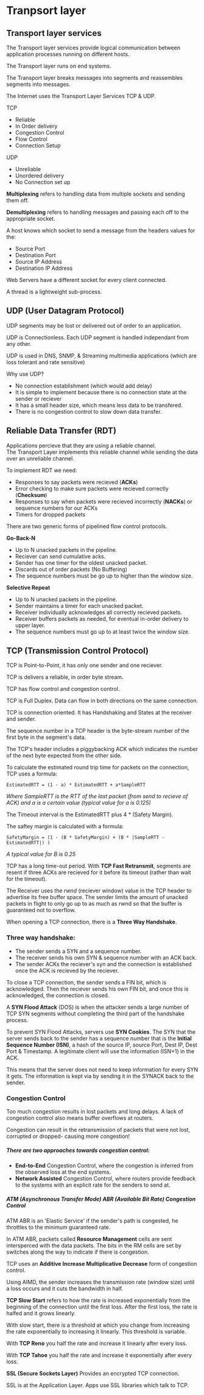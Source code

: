 # Tranpsort layer

## Transport layer services
The Transport layer services provide logical communication between application processes running on different hosts.

The Transport layer runs on end systems.

The Transport layer breaks messages into segments and reassembles segments into messages.

The Internet uses the Transport Layer Services TCP & UDP.

TCP
 - Reliable
 - In Order delivery
 - Congestion Control
 - Flow Control
 - Connection Setup

UDP
 - Unreliable
 - Unordered delivery
 - No Connection set up

**Multiplexing** refers to handling data from multiple sockets and sending them off.

**Demultiplexing** refers to handling messages and passing each off to the appropriate socket.

A host knows which socket to send a message from the headers values for the:
 - Source Port
 - Destination Port
 - Source IP Address
 - Destination IP Address

Web Servers have a different socket for every client connected.

A thread is a lightweight sub-process.

## UDP (User Datagram Protocol)
UDP segments may be lost or delivered out of order to an application.

UDP is Connectionless. Each UDP segment is handled independant from any other.

UDP is used in DNS, SNMP, & Streaming multimedia applications (which are loss tolerant and rate sensitive)

Why use UDP?
 - No connection establishment (which would add delay)
 - It is simple to implement because there is no connection state at the sender or reciever
 - It has a small header size, which means less data to be transfered.
 - There is no congestion control to slow down data transfer.

## Reliable Data Transfer (RDT)
Applications percieve that they are using a reliable channel.  
The Transport Layer implements this reliable channel while sending the data over an unreliable channel.

To implement RDT we need:
 - Responses to say packets were recieved (**ACKs**)
 - Error checking to make sure packets were recieved correctly (**Checksum**)
 - Responses to say when packets were recieved incorrectly (**NACKs**) or sequence numbers for our ACKs
 - Timers for dropped packets

There are two generic forms of pipelined flow control protocols.

**Go-Back-N**
 - Up to N unacked packets in the pipeline.
 - Reciever can send cumulative acks.
 - Sender has one timer for the oldest unacked packet.
 - Discards out of order packets (No Buffering)
 - The sequence numbers must be go up to higher than the window size.

**Selective Repeat**
 - Up to N unacked packets in the pipeline. 
 - Sender maintains a timer for each unacked packet.
 - Receiver individually acknowledges all correctly recieved packets.
 - Receiver buffers packets as needed, for eventual in-order delivery to upper layer.
 - The sequence numbers must go up to at least twice the window size.

## TCP (Transmission Control Protocol)
TCP is Point-to-Point, it has only one sender and one reciever.

TCP is delivers a reliable, in order byte stream.

TCP has flow control and congestion control.

TCP is Full Duplex. Data can flow in both directions on the same connection.

TCP is connection oriented. It has Handshaking and States at the receiver and sender.

The sequence number in a TCP header is the byte-stream number of the first byte in the segment's data.

The TCP's header includes a piggybacking ACK which indicates the number of the next byte expected from the other side.

To calculate the estimated round trip time for packets on the connection, TCP uses a formula:

```
EstimatedRTT = (1 - a) * EstimatedRTT + a*SampleRTT
```  

*Where SampleRTT is the RTT of the last packet (from send to recieve of ACK) and a is a certain value (typical value for a is 0.125)*

The Timeout interval is the EstimatedRTT plus 4 * (Safety Margin).

The saftey margin is calculated with a formula:

```
SafetyMargin = (1 - (B * SafetyMargin) + (B * |SampleRTT - EstimatedRTT|) )
```

*A typical value for B is 0.25*

TCP has a long time-out period. With **TCP Fast Retransmit**, segments are resent if three ACKs are recieved for it before its timeout (rather than wait for the timeout).

The Receiver uses the *rwnd* (reciever window) value in the TCP header to advertise its free buffer space. The sender limits the amount of unacked packets in flight to only go up to as much as rwnd so that the buffer is guaranteed not to overflow.

When opening a TCP connection, there is a **Three Way Handshake**.

### Three way handshake:  
 - The sender sends a SYN and a sequence number.  
 - The receiver sends his own SYN & sequence number with an ACK back.  
 - The sender ACKs the reciever's syn and the connection is established once the ACK is recieved by the reciever.

To close a TCP connection, the sender sends a FIN bit, which is acknowledged. Then the reciever sends his own FIN bit, and once this is acknowledged, the connection is closed.

A **SYN Flood Attack** (DOS) is when the attacker sends a large number of TCP SYN segments without completing the third part of the handshake process.

To prevent SYN Flood Attacks, servers use **SYN Cookies**. The SYN that the server sends back to the sender has a sequence number that is the **Initial Sequence Number (ISN)**, a hash of the source IP, source Port, Dest IP, Dest Port & Timestamp. A legitimate client will use the information (ISN+1) in the ACK.  

This means that the server does not need to keep information for every SYN it gets. The information is kept via by sending it in the SYNACK back to the sender.

### Congestion Control

Too much congestion results in lost packets and long delays. A lack of congestion control also means buffer overflows at routers.

Congestion can result in the retransmission of packets that were not lost, corrupted or dropped- causing more congestion!

##### There are two approaches towards congestion control:  
 - **End-to-End** Congestion Control, where the congestion is inferred from the observed loss at the end systems.
 - **Network Assisted** Congestion Control, where routers provide feedback to the systems with an explicit rate for the senders to send at.

##### ATM (Asynchronous Transfer Mode) ABR (Available Bit Rate) Congestion Control
ATM ABR is an 'Elastic Service' if the sender's path is congested, he throttles to the minimum guaranteed rate.

In ATM ABR, packets called **Resource Management** cells are sent intersperced with the data packets. The bits in the RM cells are set by switches along the way to indicate if there is congestion.

TCP uses an **Additive Increase Multiplicative Decrease** form of congestion control.

Using AIMD, the sender increases the transmission rate (window size) until a loss occurs and it cuts the bandwidth in half.

**TCP Slow Start** refers to how the rate is increased exponentially from the beginning of the connection until the first loss. After the first loss, the rate is halfed and it grows linearly.

With slow start, there is a threshold at which you change from increasing the rate exponentially to increasing it linearly. This threshold is variable.

With **TCP Reno** you half the rate and increase it linearly after every loss.

With **TCP Tahoe** you half the rate and increase it exponentially after every loss.

**SSL (Secure Sockets Layer)** Provides an encrypted TCP connection.

SSL is at the Application Layer. Apps use SSL libraries which talk to TCP.